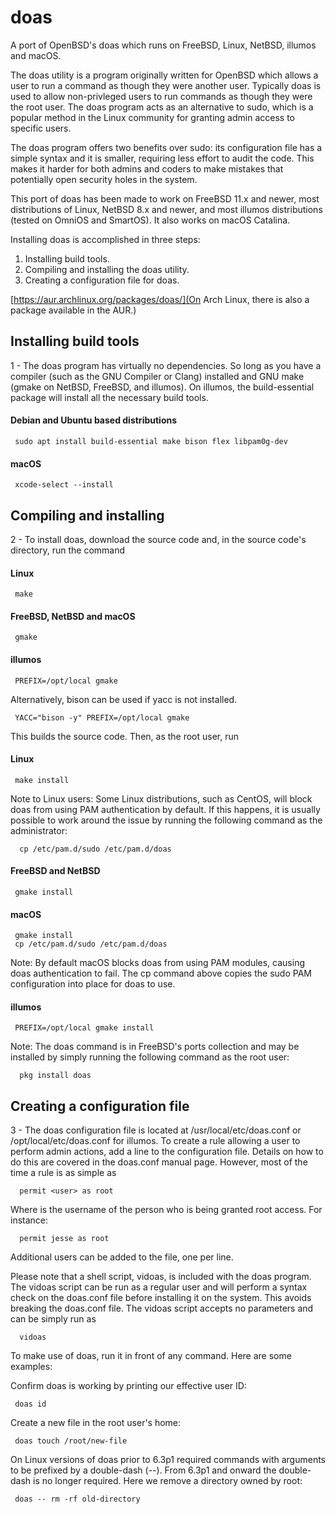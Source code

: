 # doas
A port of OpenBSD's doas which runs on FreeBSD, Linux, NetBSD, illumos and macOS.

The doas utility is a program originally written for OpenBSD which allows a user to run a command as though they were another user. Typically doas is used to allow non-privleged users to run commands as though they were the root user. The doas program acts as an alternative to sudo, which is a popular method in the Linux community for granting admin access to specific users.

The doas program offers two benefits over sudo: its configuration file has a simple syntax and it is smaller, requiring less effort to audit the code. This makes it harder for both admins and coders to make mistakes that potentially open security holes in the system.

This port of doas has been made to work on FreeBSD 11.x and newer, most distributions of Linux, NetBSD 8.x and newer, and most illumos distributions (tested on OmniOS and SmartOS). It also works on macOS Catalina.

Installing doas is accomplished in three steps:
1. Installing build tools.
2. Compiling and installing the doas utility.
3. Creating a configuration file for doas.

[https://aur.archlinux.org/packages/doas/](On Arch Linux, there is also a package available in the AUR.)

## Installing build tools

1 - The doas program has virtually no dependencies. So long as you have a compiler (such as the GNU Compiler or Clang) installed and GNU make (gmake on NetBSD, FreeBSD, and illumos). On illumos, the build-essential package will install all the necessary build tools. 

#### Debian and Ubuntu based distributions

     sudo apt install build-essential make bison flex libpam0g-dev 
    
#### macOS

     xcode-select --install

## Compiling and installing

2 - To install doas, download the source code and, in the source code's directory, run the command

#### Linux

     make
    
#### FreeBSD, NetBSD and macOS

     gmake

#### illumos

     PREFIX=/opt/local gmake

Alternatively, bison can be used if yacc is not installed.

     YACC="bison -y" PREFIX=/opt/local gmake
   
This builds the source code. Then, as the root user, run

#### Linux

     make install
     
Note to Linux users: Some Linux distributions, such as CentOS, will block doas from using PAM authentication by default. If this happens, it is usually possible to work around the issue by running the following command as the administrator:

      cp /etc/pam.d/sudo /etc/pam.d/doas


#### FreeBSD and NetBSD 

     gmake install

#### macOS

     gmake install
     cp /etc/pam.d/sudo /etc/pam.d/doas

Note: By default macOS blocks doas from using PAM modules, causing doas authentication to fail. The cp command above copies the sudo PAM configuration into place for doas to use.


#### illumos

     PREFIX=/opt/local gmake install

Note: The doas command is in FreeBSD's ports collection and may be installed by simply running the following command as the root user:

      pkg install doas

## Creating a configuration file

3 - The doas configuration file is located at /usr/local/etc/doas.conf or /opt/local/etc/doas.conf for illumos. To create a rule allowing a user to perform admin actions, add a line to the configuration file. Details on how to do this are covered in the doas.conf manual page. However, most of the time a rule is as simple as

      permit <user> as root

Where <user> is the username of the person who is being granted root access. For instance:

      permit jesse as root

Additional users can be added to the file, one per line.

Please note that a shell script, vidoas, is included with the doas program. The vidoas
script can be run as a regular user and will perform a syntax check on the doas.conf
file before installing it on the system. This avoids breaking the doas.conf file. The
vidoas script accepts no parameters and can be simply run as

      vidoas


To make use of doas, run it in front of any command. Here are some examples:

Confirm doas is working by printing our effective user ID:

     doas id

Create a new file in the root user's home:

     doas touch /root/new-file

On Linux versions of doas prior to 6.3p1 required commands with arguments to be prefixed by a double-dash (--). From 6.3p1 and onward the double-dash is no longer required. Here we remove a directory owned by root:

     doas -- rm -rf old-directory
